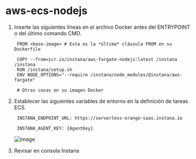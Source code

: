 # aws-ecs-nodejs


1. Inserte las siguientes líneas en el archivo Docker antes del ENTRYPOINT o del último comando CMD.

        FROM <base-image> # Esta es la *última* cláusula FROM en su Dockerfile
        
        COPY --from=icr.io/instana/aws-fargate-nodejs:latest /instana /instana
        RUN /instana/setup.sh
        ENV NODE_OPTIONS="--require /instana/node_modules/@instana/aws-fargate"
        
        # Otras cosas en su imagen Docker

2. Establecer las siguientes variables de entorno en la definición de tareas ECS.

        INSTANA_ENDPOINT_URL: https://serverless-orange-saas.instana.io
        
        INSTANA_AGENT_KEY: {AgentKey}

    ![image](https://github.com/juan-conde-21/aws-ecs-nodejs/assets/13276404/cbd29e16-d593-4e2b-afc3-67103d4703e2)

3. Revisar en consola Instana




